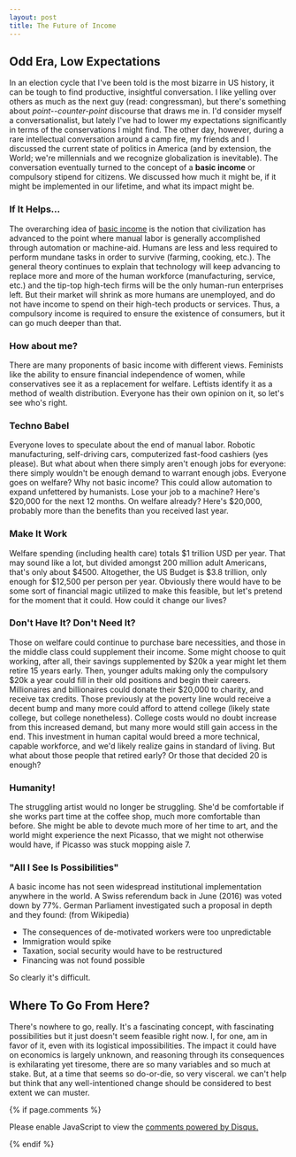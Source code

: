 ```yaml
---
layout: post
title: The Future of Income
---
```

## Odd Era, Low Expectations
In an election cycle that I've been told is the most bizarre in US history, it can be tough to find productive, insightful conversation. I like yelling over others as much as the next guy (read: congressman), but there's something about *point--counter-point* discourse  that draws me in. I'd consider myself a conversationalist, but lately I've had to lower my expectations significantly in terms of the conservations I might find.
The other day, however, during a rare intellectual conversation around a camp fire, my friends and I discussed the current state of politics in America (and by extension, the World; we're millennials and we recognize globalization is inevitable). The conversation eventually turned to the concept of a **basic income** or compulsory stipend for citizens. We discussed how much it might be, if it might be implemented in our lifetime, and what its impact might be.

### If It Helps...
The overarching idea of [basic income](https://en.wikipedia.org/wiki/Basic_income) is the notion that civilization has advanced to the point where manual labor is generally accomplished through automation or machine-aid. Humans are less and less required to perform mundane tasks in order to survive (farming, cooking, etc.). The general theory continues to explain that technology will keep advancing to replace more and more of the human workforce (manufacturing, service, etc.) and the tip-top high-tech firms will be the only human-run enterprises left. But their market will shrink as more humans are unemployed, and do not have income to spend on their high-tech products or services. Thus, a compulsory income is required to ensure the existence of consumers, but it can go much deeper than that.

### How about me?
There are many proponents of basic income with different views. Feminists like the ability to ensure financial independence of women, while conservatives see it as a replacement for welfare. Leftists identify it as a method of wealth distribution. Everyone has their own opinion on it, so let's see who's right.

### Techno Babel
Everyone loves to speculate about the end of manual labor. Robotic manufacturing, self-driving cars, computerized fast-food cashiers (yes please). But what about when there simply aren't enough jobs for everyone: there simply wouldn't be enough demand to warrant enough jobs. Everyone goes on welfare? Why not basic income? This could allow automation to expand unfettered by humanists. Lose your job to a machine? Here's $20,000 for the next 12 months. On welfare already? Here's $20,000, probably more than the benefits than you received last year.

### Make It Work
Welfare spending (including health care) totals $1 trillion USD per year. That may sound like a lot, but divided amongst 200 million adult Americans, that's only about $4500. Altogether, the US Budget is $3.8 trillion, only enough for $12,500 per person per year. Obviously there would have to be some sort of financial magic utilized to make this feasible, but let's pretend for the moment that it could. How could it change our lives?

### Don't Have It? Don't Need It?
Those on welfare could continue to purchase bare necessities, and those in the middle class could supplement their income. Some might choose to quit working, after all, their savings supplemented by $20k a year might let them retire 15 years early. Then, younger adults making only the compulsory $20k a year could fill in their old positions and begin their careers. Millionaires and billionaires could donate their $20,000 to charity, and receive tax credits. Those previously at the poverty line would receive a decent bump and many more could afford to attend college (likely state college, but college nonetheless). College costs would no doubt increase from this increased demand, but many more would still gain access in the end. This investment in human capital would breed a more technical, capable workforce, and we'd likely realize gains in standard of living. But what about those people that retired early? Or those that decided 20 is enough?

### Humanity!
The struggling artist would no longer be struggling. She'd be comfortable if she works part time at the coffee shop, much more comfortable than before. She might be able to devote much more of her time to art, and the world might experience the next Picasso, that we might not otherwise would have, if Picasso was stuck mopping aisle 7.

### "All I See Is Possibilities"
A basic income has not seen widespread institutional implementation anywhere in the world. A Swiss referendum back in June (2016) was voted down by 77%. German Parliament investigated such a proposal in depth and they found: (from Wikipedia)
* The consequences of de-motivated workers were too unpredictable
* Immigration would spike
* Taxation, social security would have to be restructured
* Financing was not found possible

So clearly it's difficult.
## Where To Go From Here?
There's nowhere to go, really. It's a fascinating concept, with fascinating possibilities but it just doesn't seem feasible right now. I, for one, am in favor of it, even with its logistical impossibilities. The impact it could have on economics is largely unknown, and reasoning through its consequences is exhilarating yet tiresome, there are so many variables and so much at stake. But, at a time that seems so do-or-die, so very visceral. we can't help but think that any well-intentioned change should be considered to best extent we can muster.


{% if page.comments %}
<div id="disqus_thread"></div>
<script>

/**
 *  RECOMMENDED CONFIGURATION VARIABLES: EDIT AND UNCOMMENT THE SECTION BELOW TO INSERT DYNAMIC VALUES FROM YOUR PLATFORM OR CMS.
 *  LEARN WHY DEFINING THESE VARIABLES IS IMPORTANT: https://disqus.com/admin/universalcode/#configuration-variables */
/*
var disqus_config = function () {
    this.page.url = PAGE_URL;  // Replace PAGE_URL with your page's canonical URL variable
    this.page.identifier = PAGE_IDENTIFIER; // Replace PAGE_IDENTIFIER with your page's unique identifier variable
};
*/
(function() { // DON'T EDIT BELOW THIS LINE
    var d = document, s = d.createElement('script');
    s.src = '//blog-tylerkontra.disqus.com/embed.js';
    s.setAttribute('data-timestamp', +new Date());
    (d.head || d.body).appendChild(s);
})();
</script>
<noscript>Please enable JavaScript to view the <a href="https://disqus.com/?ref_noscript">comments powered by Disqus.</a></noscript>

{% endif %}
